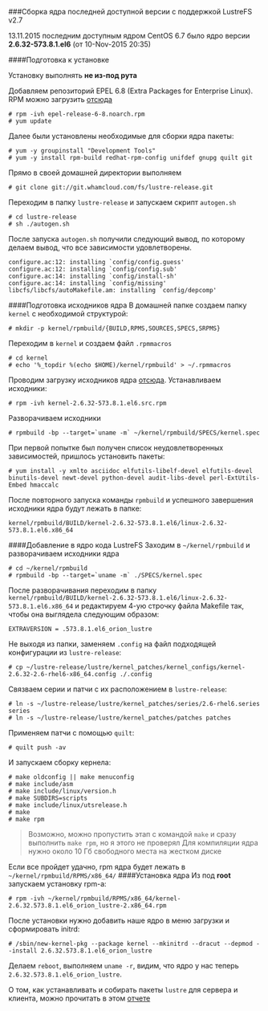 ###Сборка ядра последней доступной версии с поддержкой LustreFS v2.7

13.11.2015 последним доступным ядром CentOS 6.7 было ядро версии **2.6.32-573.8.1.el6** (от	10-Nov-2015 20:35)

####Подготовка к установке

Установку выполнять **не из-под рута**

Добавляем репозиторий EPEL 6.8 (Extra Packages for Enterprise Linux). RPM можно загрузить [отсюда](http://mirror.logol.ru/epel//6/x86_64/epel-release-6-8.noarch.rpm) 
```
# rpm -ivh epel-release-6-8.noarch.rpm
# yum update
```
Далее были установлены необходимые для сборки ядра пакеты:
```
# yum -y groupinstall "Development Tools"
# yum -y install rpm-build redhat-rpm-config unifdef gnupg quilt git
````
Прямо в своей домашней директории выполняем
```
# git clone git://git.whamcloud.com/fs/lustre-release.git
```
Переходим в папку `lustre-release` и запускаем скрипт `autogen.sh`
```
# cd lustre-release
# sh ./autogen.sh
```
После запуска `autogen.sh` получили следующий вывод, по которому делаем вывод, что все зависимости удовлетворены.
```
configure.ac:12: installing `config/config.guess'
configure.ac:12: installing `config/config.sub'
configure.ac:14: installing `config/install-sh'
configure.ac:14: installing `config/missing'
libcfs/libcfs/autoMakefile.am: installing `config/depcomp'
```
####Подготовка исходников ядра
В домашней папке создаем папку `kernel` с необходимой структурой:
```
# mkdir -p kernel/rpmbuild/{BUILD,RPMS,SOURCES,SPECS,SRPMS}
```
Переходим в `kernel` и создаем файл `.rpmmacros`
```
# cd kernel
# echo '%_topdir %(echo $HOME)/kernel/rpmbuild' > ~/.rpmmacros
```
Проводим загрузку исходников ядра [отсюда](http://vault.centos.org/6.7/updates/Source/SPackages/kernel-2.6.32-573.8.1.el6.src.rpm).
Устанавливаем исходники:
```
# rpm -ivh kernel-2.6.32-573.8.1.el6.src.rpm
```
Разворачиваем исходники
```
# rpmbuild -bp --target=`uname -m` ~/kernel/rpmbuild/SPECS/kernel.spec
```
При первой попытке был получен список неудовлетворенных зависимостей, пришлось установить пакеты:
```
# yum install -y xmlto asciidoc elfutils-libelf-devel elfutils-devel binutils-devel newt-devel python-devel audit-libs-devel perl-ExtUtils-Embed hmaccalc
```
После повторного запуска команды ```rpmbuild``` и успешного завершения исходники ядра будут лежать в папке:
```
kernel/rpmbuild/BUILD/kernel-2.6.32-573.8.1.el6/linux-2.6.32-573.8.1.el6.x86_64
```
####Добавление в ядро кода LustreFS
Заходим в `~/kernel/rpmbuild` и разворачиваем исходники ядра
```
# cd ~/kernel/rpmbuild
# rpmbuild -bp --target=`uname -m` ./SPECS/kernel.spec
```
После разворачивания переходим в папку `kernel/rpmbuild/BUILD/kernel-2.6.32-573.8.1.el6/linux-2.6.32-573.8.1.el6.x86_64` и редактируем 4-ую строчку файла Makefile так, чтобы она выглядела следующим образом:
```
EXTRAVERSION = .573.8.1.el6_orion_lustre
```
Не выходя из папки, заменяем `.config` на файл подходящей конфигурации из `lustre-release`:
```
# cp ~/lustre-release/lustre/kernel_patches/kernel_configs/kernel-2.6.32-2.6-rhel6-x86_64.config ./.config
```
Связваем серии и патчи с их расположением в `lustre-release`:
```
# ln -s ~/lustre-release/lustre/kernel_patches/series/2.6-rhel6.series series
# ln -s ~/lustre-release/lustre/kernel_patches/patches patches
```
Применяем патчи с помощью `quilt`:
```
# quilt push -av
```
И запускаем сборку кернела:
```
# make oldconfig || make menuconfig
# make include/asm
# make include/linux/version.h
# make SUBDIRS=scripts
# make include/linux/utsrelease.h
# make
# make rpm
```
> Возможно, можно пропустить этап с командой `make` и сразу выполнить `make rpm`, но я этого не проверял
> Для компиляции ядра нужно около 10 Гб свободного места на жестком диске

Если все пройдет удачно, rpm ядра будет лежать в `~/kernel/rpmbuild/RPMS/x86_64/`
####Установка ядра
Из под **root** запускаем установку rpm-a:
```
# rpm -ivh ~/kernel/rpmbuild/RPMS/x86_64/kernel-2.6.32.573.8.1.el6_orion_lustre-2.x86_64.rpm
```
После установки нужно добавить наше ядро в меню загрузки и сформировать initrd:
```
# /sbin/new-kernel-pkg --package kernel --mkinitrd --dracut --depmod --install 2.6.32.573.8.1.el6_orion_lustre
```
Делаем `reboot`, выполняем `uname -r`, видим, что ядро у нас теперь `2.6.32.573.8.1.el6_orion_lustre`.

О том, как устанавливать и собирать пакеты `lustre` для сервера и клиента, можно прочитать в этом [отчете](./building_lustre.md) 
